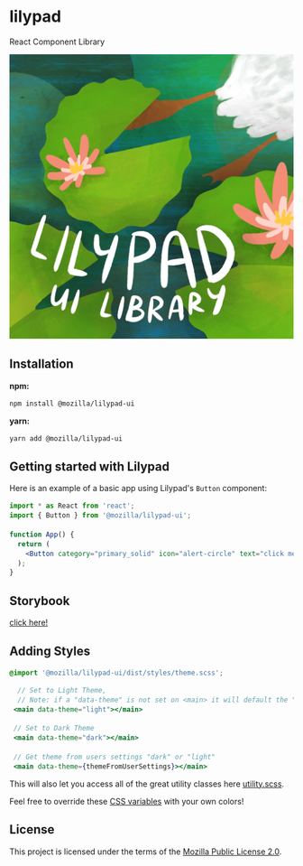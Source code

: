 # lilypad

React Component Library

![Alt text](src/assets/readme.jpg?raw=true 'lilypad graphic')

## Installation

**npm:**

```sh
npm install @mozilla/lilypad-ui
```

**yarn:**

```sh
yarn add @mozilla/lilypad-ui
```

## Getting started with Lilypad

Here is an example of a basic app using Lilypad's `Button` component:

```jsx
import * as React from 'react';
import { Button } from '@mozilla/lilypad-ui';

function App() {
  return (
    <Button category="primary_solid" icon="alert-circle" text="click me!!" />
  );
}
```

## Storybook

[click here!](https://mozilla.github.io/lilypad/)

## Adding Styles

```scss
@import '@mozilla/lilypad-ui/dist/styles/theme.scss';
```

```jsx
  // Set to Light Theme,
  // Note: if a "data-theme" is not set on <main> it will default the "light" theme
 <main data-theme="light"></main>

 // Set to Dark Theme
 <main data-theme="dark"></main>

 // Get theme from users settings "dark" or "light"
 <main data-theme={themeFromUserSettings}></main>
```

This will also let you access all of the great utility classes here [utility.scss](https://github.com/mozilla/lilypad/blob/readme/src/styles/core/utility.scss).

Feel free to override these [CSS variables](https://github.com/mozilla/lilypad/blob/readme/src/styles/theme.scss) with your own colors!

## License

This project is licensed under the terms of the
[Mozilla Public License 2.0](https://www.mozilla.org/en-US/MPL/2.0/).
